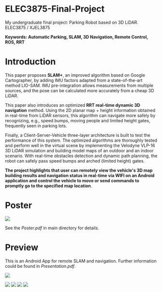 # ELEC3875-Final-Project

My undergraduate final project: Parking Robot based on 3D LiDAR. ELEC3875 / XJEL3875

**Keywords: Automatic Parking, SLAM, 3D Navigation, Remote Control, ROS, RRT**

# Introduction

This paper proposes **SLAM+**, an improved algorithm based on Google Cartographer, by adding IMU factors adapted from a state-of-the-art method LIO-SAM. IMU pre-integration allows measurements from multiple sources, and the pose can be calculated more accurately from a cheap 3D LiDAR.

This paper also introduces an optimized **RRT real-time dynamic 3D navigation** method. Using the 2D planar map + height information obtained in real-time from LiDAR sensors, this algorithm can navigate more safely by recognizing, e.g., speed bumps, moving people and limited height gates, frequently seen in parking lots. 

Finally, a Client-Server-Vehicle three-layer architecture is built to test the performance of this system. The optimized algorithms are thoroughly tested and perform well in the virtual scene by implementing the Velodyne VLP-16 3D LiDAR simulation and building model maps of an outdoor and an indoor scenario. With real-time obstacles detection and dynamic path planning, the robot can safely pass speed bumps and arched (limited height) gates. 

**The project highlights that user can remotely view the vehicle's 3D map building results and navigation status in real-time via WIFI on an Android application and control the vehicle to move or send commands to promptly go to the specified map location**. 


# Poster

![](https://s1.ax1x.com/2022/07/24/jjEDRP.png)

See the *Poster.pdf* in main directory for details.

# Preview
This is an Android App for remote SLAM and navigation. Further information could be found in *Presentation.pdf*.

![](https://media.giphy.com/media/iY50broOLNmjthST9n/giphy.gif)

![](https://s1.ax1x.com/2022/07/24/jjVrk9.png)
![](https://s1.ax1x.com/2022/07/24/jjVyf1.png)
![](https://s1.ax1x.com/2022/07/24/jjVsYR.png)
![](https://s1.ax1x.com/2022/07/24/jjVcSx.png)


